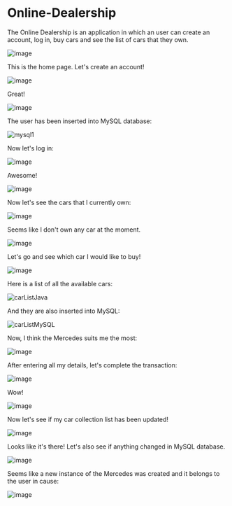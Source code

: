 # Online-Dealership
The Online Dealership is an application in which an user can create an account, log in, buy cars and see the list of cars that they own.


![image](https://github.com/DenisVoinescu/Online-Dealership/assets/126812746/2555523e-51b7-4884-a683-cfcabec9473d)


This is the home page. Let's create an account!

![image](https://github.com/DenisVoinescu/Online-Dealership/assets/126812746/2c57c18e-8899-41c4-8d8b-b2a7b1ef0c60)

Great!

![image](https://github.com/DenisVoinescu/Online-Dealership/assets/126812746/b0029933-aaf3-4f6a-af9e-f34bdb43de69)

The user has been inserted into MySQL database: 

![mysql1](https://github.com/DenisVoinescu/Online-Dealership/assets/126812746/50a33ec1-47dd-438c-b643-58a811a2842a)

Now let's log in: 

![image](https://github.com/DenisVoinescu/Online-Dealership/assets/126812746/7f25102f-ceba-4345-ab10-16af41cd33d1)


Awesome!

![image](https://github.com/DenisVoinescu/Online-Dealership/assets/126812746/56877745-f48d-4330-8906-ce3b01a7959b)

Now let's see the cars that I currently own: 

![image](https://github.com/DenisVoinescu/Online-Dealership/assets/126812746/162e4853-9805-49af-9a4a-9b186eef4fef)

Seems like I don't own any car at the moment.

![image](https://github.com/DenisVoinescu/Online-Dealership/assets/126812746/8a89a67d-a0f1-4b22-a07d-3b7f5226fa75)

Let's go and see which car I would like to buy!

![image](https://github.com/DenisVoinescu/Online-Dealership/assets/126812746/e3d0e879-a3a2-453a-9798-ddd2cc74401c)

Here is a list of all the available cars: 

![carListJava](https://github.com/DenisVoinescu/Online-Dealership/assets/126812746/20fd5804-2521-4791-aa73-3b82e52eac6f)

And they are also inserted into MySQL: 

![carListMySQL](https://github.com/DenisVoinescu/Online-Dealership/assets/126812746/7160f28e-0043-44c4-9028-f0bbc35eda04)

Now, I think the Mercedes suits me the most: 

![image](https://github.com/DenisVoinescu/Online-Dealership/assets/126812746/fe105dcd-8abe-40ac-a363-c3ad6bf9cd67)

After entering all my details, let's complete the transaction: 

![image](https://github.com/DenisVoinescu/Online-Dealership/assets/126812746/a033ae34-133d-4efa-a44d-a716628ad590)

Wow!

![image](https://github.com/DenisVoinescu/Online-Dealership/assets/126812746/e33c7578-8166-4acd-b24f-1fa9efb559de)

Now let's see if my car collection list has been updated! 

![image](https://github.com/DenisVoinescu/Online-Dealership/assets/126812746/2c520704-021a-42c2-b702-8dc2362fef3b)

Looks like it's there! Let's also see if anything changed in MySQL database.

![image](https://github.com/DenisVoinescu/Online-Dealership/assets/126812746/69e0811b-26b2-455c-81ba-07bdd0441175)

Seems like a new instance of the Mercedes was created and it belongs to the user in cause: 

![image](https://github.com/DenisVoinescu/Online-Dealership/assets/126812746/20435e37-cef5-4aa7-b6d1-2afe3077e91d)














